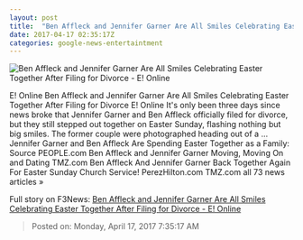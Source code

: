 ```yaml
---
layout: post
title:  "Ben Affleck and Jennifer Garner Are All Smiles Celebrating Easter Together After Filing for Divorce - E! Online"
date: 2017-04-17 02:35:17Z
categories: google-news-entertaintment
---
```


![Ben Affleck and Jennifer Garner Are All Smiles Celebrating Easter Together After Filing for Divorce - E! Online](http://akns-images.eonline.com/eol_images/Entire_Site/2017316/rs_600x600-170416183811-600.Jennifer-Garner-Ben-Affleck-Easter-Los-Angeles.kg.041617.jpg?downsize=450:*&crop=450:350;left,top)

E! Online Ben Affleck and Jennifer Garner Are All Smiles Celebrating Easter Together After Filing for Divorce E! Online It's only been three days since news broke that Jennifer Garner and Ben Affleck officially filed for divorce, but they still stepped out together on Easter Sunday, flashing nothing but big smiles. The former couple were photographed heading out of a ... Jennifer Garner and Ben Affleck Are Spending Easter Together as a Family: Source PEOPLE.com Ben Affleck and Jennifer Garner Moving, Moving On and Dating TMZ.com Ben Affleck And Jennifer Garner Back Together Again For Easter Sunday Church Service! PerezHilton.com TMZ.com all 73 news articles »


Full story on F3News: [Ben Affleck and Jennifer Garner Are All Smiles Celebrating Easter Together After Filing for Divorce - E! Online](http://www.f3nws.com/n/AapncG)

> Posted on: Monday, April 17, 2017 7:35:17 AM
